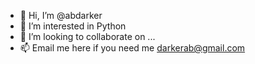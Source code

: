 - 👋 Hi, I’m @abdarker
- 👀 I’m interested in Python
- 💞️ I’m looking to collaborate on ...
- 📫 Email me here if you need me darkerab@gmail.com

<!---
abdarker/abdarker is a ✨ special ✨ repository because its `README.md` (this file) appears on your GitHub profile.
You can click the Preview link to take a look at your changes.
--->
